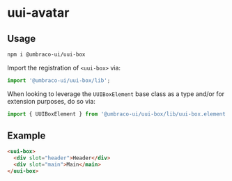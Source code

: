 # uui-avatar

## Usage

```zsh
npm i @umbraco-ui/uui-box
```

Import the registration of `<uui-box>` via:

```javascript
import '@umbraco-ui/uui-box/lib';
```

When looking to leverage the `UUIBoxElement` base class as a type and/or for extension purposes, do so via:

```javascript
import { UUIBoxElement } from '@umbraco-ui/uui-box/lib/uui-box.element';
```

## Example

```html
<uui-box>
  <div slot="header">Header</div>
  <div slot="main">Main</main>
</uui-box>
```
